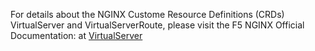 For details about the NGINX Custome Resource Definitions (CRDs) VirtualServer and VirtualServerRoute, please visit the F5 NGINX Official Documentation: at [VirtualServer](https://docs.nginx.com/nginx-ingress-controller/configuration/virtualserver-and-virtualserverroute-resources/)
